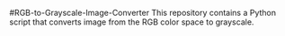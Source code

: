 #RGB-to-Grayscale-Image-Converter
This repository contains a Python script that converts image from the RGB color space to grayscale.
